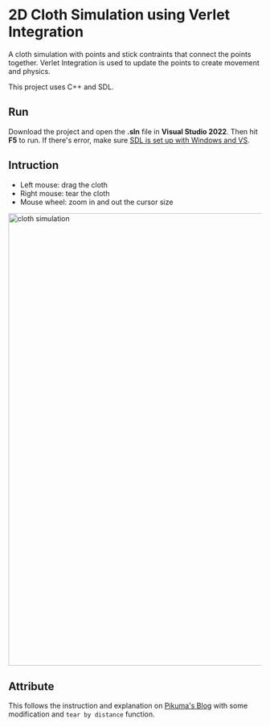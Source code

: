 # 2D Cloth Simulation using Verlet Integration

A cloth simulation with points and stick contraints that connect the points together. Verlet Integration is used to update the points to create movement and physics.

This project uses C++ and SDL.  

## Run
Download the project and open the **.sln** file in **Visual Studio 2022**. Then hit **F5** to run. If there's error, make sure [SDL is set up with Windows and VS](https://lazyfoo.net/tutorials/SDL/01_hello_SDL/windows/msvc2019/index.php).

## Intruction
- Left mouse: drag the cloth
- Right mouse: tear the cloth
- Mouse wheel: zoom in and out the cursor size

<img src="https://github.com/ngol0/2D-ClothSimulation/blob/main/gif.gif" width="900" title="cloth simulation">

## Attribute
This follows the instruction and explanation on [Pikuma's Blog](https://pikuma.com/blog/verlet-integration-2d-cloth-physics-simulation) with some modification and `tear by distance` function.

